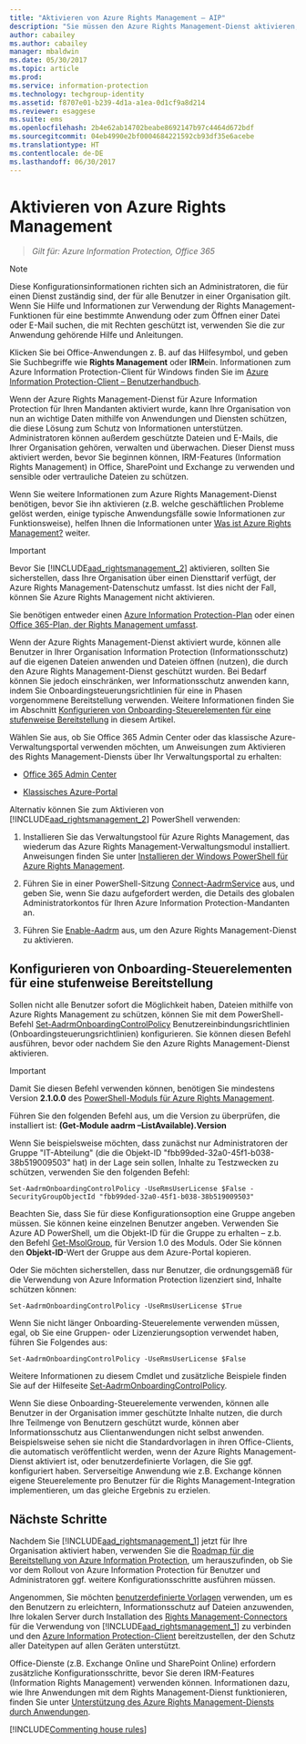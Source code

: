 ```yaml
---
title: "Aktivieren von Azure Rights Management – AIP"
description: "Sie müssen den Azure Rights Management-Dienst aktivieren, damit Ihre Organisation damit beginnen kann, Dokumente und E-Mails mithilfe von Anwendungen und Diensten zu schützen, die diese Lösung für den Informationsschutz unterstützen."
author: cabailey
ms.author: cabailey
manager: mbaldwin
ms.date: 05/30/2017
ms.topic: article
ms.prod: 
ms.service: information-protection
ms.technology: techgroup-identity
ms.assetid: f8707e01-b239-4d1a-a1ea-0d1cf9a8d214
ms.reviewer: esaggese
ms.suite: ems
ms.openlocfilehash: 2b4e62ab14702beabe8692147b97c4464d672bdf
ms.sourcegitcommit: 04eb4990e2bf0004684221592cb93df35e6acebe
ms.translationtype: HT
ms.contentlocale: de-DE
ms.lasthandoff: 06/30/2017
---
```

<a id="activating-azure-rights-management" class="xliff"></a>

# Aktivieren von Azure Rights Management

>*Gilt für: Azure Information Protection, Office 365*

> [!NOTE]
> Diese Konfigurationsinformationen richten sich an Administratoren, die für einen Dienst zuständig sind, der für alle Benutzer in einer Organisation gilt. Wenn Sie Hilfe und Informationen zur Verwendung der Rights Management-Funktionen für eine bestimmte Anwendung oder zum Öffnen einer Datei oder E-Mail suchen, die mit Rechten geschützt ist, verwenden Sie die zur Anwendung gehörende Hilfe und Anleitungen.
>
> Klicken Sie bei Office-Anwendungen z. B. auf das Hilfesymbol, und geben Sie Suchbegriffe wie **Rights Management** oder **IRM**ein. Informationen zum Azure Information Protection-Client für Windows finden Sie im [Azure Information Protection-Client – Benutzerhandbuch](../rms-client/client-user-guide.md).
 
Wenn der Azure Rights Management-Dienst für Azure Information Protection für Ihren Mandanten aktiviert wurde, kann Ihre Organisation von nun an wichtige Daten mithilfe von Anwendungen und Diensten schützen, die diese Lösung zum Schutz von Informationen unterstützen. Administratoren können außerdem geschützte Dateien und E-Mails, die Ihrer Organisation gehören, verwalten und überwachen. Dieser Dienst muss aktiviert werden, bevor Sie beginnen können, IRM-Features (Information Rights Management) in Office, SharePoint und Exchange zu verwenden und sensible oder vertrauliche Dateien zu schützen.

Wenn Sie weitere Informationen zum Azure Rights Management-Dienst benötigen, bevor Sie ihn aktivieren (z.B. welche geschäftlichen Probleme gelöst werden, einige typische Anwendungsfälle sowie Informationen zur Funktionsweise), helfen Ihnen die Informationen unter [Was ist Azure Rights Management?](../understand-explore/what-is-azure-rms.md) weiter.

> [!IMPORTANT]
> Bevor Sie [!INCLUDE[aad_rightsmanagement_2](../includes/aad_rightsmanagement_2_md.md)] aktivieren, sollten Sie sicherstellen, dass Ihre Organisation über einen Diensttarif verfügt, der Azure Rights Management-Datenschutz umfasst. Ist dies nicht der Fall, können Sie Azure Rights Management nicht aktivieren.
>
> Sie benötigen entweder einen [Azure Information Protection-Plan](https://www.microsoft.com/cloud-platform/azure-information-protection-pricing) oder einen [Office 365-Plan, der Rights Management umfasst](http://download.microsoft.com/download/E/C/F/ECF42E71-4EC0-48FF-AA00-577AC14D5B5C/Azure_Information_Protection_licensing_datasheet_EN-US.pdf).

Wenn der Azure Rights Management-Dienst aktiviert wurde, können alle Benutzer in Ihrer Organisation Information Protection (Informationsschutz) auf die eigenen Dateien anwenden und Dateien öffnen (nutzen), die durch den Azure Rights Management-Dienst geschützt wurden. Bei Bedarf können Sie jedoch einschränken, wer Informationsschutz anwenden kann, indem Sie Onboardingsteuerungsrichtlinien für eine in Phasen vorgenommene Bereitstellung verwenden. Weitere Informationen finden Sie im Abschnitt [Konfigurieren von Onboarding-Steuerelementen für eine stufenweise Bereitstellung](#configuring-onboarding-controls-for-a-phased-deployment) in diesem Artikel.

Wählen Sie aus, ob Sie Office 365 Admin Center oder das klassische Azure-Verwaltungsportal verwenden möchten, um Anweisungen zum Aktivieren des Rights Management-Diensts über Ihr Verwaltungsportal zu erhalten:


- [Office 365 Admin Center](activate-office365.md)

- [Klassisches Azure-Portal](activate-azure-classic.md)

Alternativ können Sie zum Aktivieren von [!INCLUDE[aad_rightsmanagement_2](../includes/aad_rightsmanagement_2_md.md)] PowerShell verwenden:

1. Installieren Sie das Verwaltungstool für Azure Rights Management, das wiederum das Azure Rights Management-Verwaltungsmodul installiert. Anweisungen finden Sie unter [Installieren der Windows PowerShell für Azure Rights Management](../deploy-use/install-powershell.md).

2. Führen Sie in einer PowerShell-Sitzung [Connect-AadrmService](/powershell/module/aadrm/connect-aadrmservice) aus, und geben Sie, wenn Sie dazu aufgefordert werden, die Details des globalen Administratorkontos für Ihren Azure Information Protection-Mandanten an.

3. Führen Sie [Enable-Aadrm](/powershell/module/aadrm/enable-aadrm) aus, um den Azure Rights Management-Dienst zu aktivieren.

<a id="configuring-onboarding-controls-for-a-phased-deployment" class="xliff"></a>

## Konfigurieren von Onboarding-Steuerelementen für eine stufenweise Bereitstellung
Sollen nicht alle Benutzer sofort die Möglichkeit haben, Dateien mithilfe von Azure Rights Management zu schützen, können Sie mit dem PowerShell-Befehl [Set-AadrmOnboardingControlPolicy](/powershell/module/aadrm/set-aadrmonboardingcontrolpolicy) Benutzereinbindungsrichtlinien (Onboardingsteuerungsrichtlinien) konfigurieren. Sie können diesen Befehl ausführen, bevor oder nachdem Sie den Azure Rights Management-Dienst aktivieren.

> [!IMPORTANT]
> Damit Sie diesen Befehl verwenden können, benötigen Sie mindestens Version **2.1.0.0** des [ PowerShell-Moduls für Azure Rights Management](https://go.microsoft.com/fwlink/?LinkId=257721).
>
> Führen Sie den folgenden Befehl aus, um die Version zu überprüfen, die installiert ist: **(Get-Module aadrm –ListAvailable).Version**

Wenn Sie beispielsweise möchten, dass zunächst nur Administratoren der Gruppe "IT-Abteilung" (die die Objekt-ID "fbb99ded-32a0-45f1-b038-38b519009503" hat) in der Lage sein sollen, Inhalte zu Testzwecken zu schützen, verwenden Sie den folgenden Befehl:

```
Set-AadrmOnboardingControlPolicy -UseRmsUserLicense $False -SecurityGroupObjectId "fbb99ded-32a0-45f1-b038-38b519009503"
```

Beachten Sie, dass Sie für diese Konfigurationsoption eine Gruppe angeben müssen. Sie können keine einzelnen Benutzer angeben. Verwenden Sie Azure AD PowerShell, um die Objekt-ID für die Gruppe zu erhalten – z.b. den Befehl [Get-MsolGroup](/powershell/msonline/v1/get-msolgroup), für Version 1.0 des Moduls. Oder Sie können den **Objekt-ID**-Wert der Gruppe aus dem Azure-Portal kopieren.

Oder Sie möchten sicherstellen, dass nur Benutzer, die ordnungsgemäß für die Verwendung von Azure Information Protection lizenziert sind, Inhalte schützen können:

```
Set-AadrmOnboardingControlPolicy -UseRmsUserLicense $True
```

Wenn Sie nicht länger Onboarding-Steuerelemente verwenden müssen, egal, ob Sie eine Gruppen- oder Lizenzierungsoption verwendet haben, führen Sie Folgendes aus:

```
Set-AadrmOnboardingControlPolicy -UseRmsUserLicense $False
```


Weitere Informationen zu diesem Cmdlet und zusätzliche Beispiele finden Sie auf der Hilfeseite [Set-AadrmOnboardingControlPolicy](/powershell/aadrm/vlatest/set-aadrmonboardingcontrolpolicy).

Wenn Sie diese Onboarding-Steuerelemente verwenden, können alle Benutzer in der Organisation immer geschützte Inhalte nutzen, die durch Ihre Teilmenge von Benutzern geschützt wurde, können aber Informationsschutz aus Clientanwendungen nicht selbst anwenden. Beispielsweise sehen sie nicht die Standardvorlagen in ihren Office-Clients, die automatisch veröffentlicht werden, wenn der Azure Rights Management-Dienst aktiviert ist, oder benutzerdefinierte Vorlagen, die Sie ggf. konfiguriert haben.  Serverseitige Anwendung wie z.B. Exchange können eigene Steuerelemente pro Benutzer für die Rights Management-Integration implementieren, um das gleiche Ergebnis zu erzielen.


<a id="next-steps" class="xliff"></a>

## Nächste Schritte
Nachdem Sie [!INCLUDE[aad_rightsmanagement_1](../includes/aad_rightsmanagement_1_md.md)] jetzt für Ihre Organisation aktiviert haben, verwenden Sie die [Roadmap für die Bereitstellung von Azure Information Protection](../plan-design/deployment-roadmap.md), um herauszufinden, ob Sie vor dem Rollout von Azure Information Protection für Benutzer und Administratoren ggf. weitere Konfigurationsschritte ausführen müssen. 

Angenommen, Sie möchten [benutzerdefinierte Vorlagen](configure-custom-templates.md) verwenden, um es den Benutzern zu erleichtern, Informationsschutz auf Dateien anzuwenden, Ihre lokalen Server durch Installation des [Rights Management-Connectors](deploy-rms-connector.md) für die Verwendung von [!INCLUDE[aad_rightsmanagement_1](../includes/aad_rightsmanagement_1_md.md)] zu verbinden und den [Azure Information Protection-Client](../rms-client/aip-client.md) bereitzustellen, der den Schutz aller Dateitypen auf allen Geräten unterstützt. 

Office-Dienste (z.B. Exchange Online und SharePoint Online) erfordern zusätzliche Konfigurationsschritte, bevor Sie deren IRM-Features (Information Rights Management) verwenden können. Informationen dazu, wie Ihre Anwendungen mit dem Rights Management-Dienst funktionieren, finden Sie unter [Unterstützung des Azure Rights Management-Diensts durch Anwendungen](../understand-explore/applications-support.md).


[!INCLUDE[Commenting house rules](../includes/houserules.md)]
